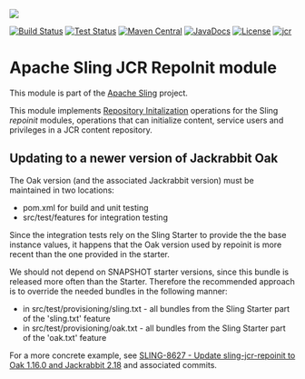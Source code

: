 [<img src="https://sling.apache.org/res/logos/sling.png"/>](https://sling.apache.org)

 [![Build Status](https://builds.apache.org/buildStatus/icon?job=Sling/sling-org-apache-sling-jcr-repoinit/master)](https://builds.apache.org/job/Sling/job/sling-org-apache-sling-jcr-repoinit/job/master) [![Test Status](https://img.shields.io/jenkins/t/https/builds.apache.org/job/Sling/job/sling-org-apache-sling-jcr-repoinit/job/master.svg)](https://builds.apache.org/job/Sling/job/sling-org-apache-sling-jcr-repoinit/job/master/test_results_analyzer/) [![Maven Central](https://maven-badges.herokuapp.com/maven-central/org.apache.sling/org.apache.sling.jcr.repoinit/badge.svg)](https://search.maven.org/#search%7Cga%7C1%7Cg%3A%22org.apache.sling%22%20a%3A%22org.apache.sling.jcr.repoinit%22) [![JavaDocs](https://www.javadoc.io/badge/org.apache.sling/org.apache.sling.jcr.repoinit.svg)](https://www.javadoc.io/doc/org.apache.sling/org.apache.sling.jcr.repoinit) [![License](https://img.shields.io/badge/License-Apache%202.0-blue.svg)](https://www.apache.org/licenses/LICENSE-2.0) [![jcr](https://sling.apache.org/badges/group-jcr.svg)](https://github.com/apache/sling-aggregator/blob/master/docs/groups/jcr.md)

# Apache Sling JCR RepoInit module

This module is part of the [Apache Sling](https://sling.apache.org) project.

This module implements [Repository Initalization](https://sling.apache.org/documentation/bundles/repository-initialization.html) operations for the Sling _repoinit_ modules, operations that can initialize content, service users and privileges in a JCR content repository. 

## Updating to a newer version of Jackrabbit Oak

The Oak version (and the associated Jackrabbit version) must be maintained in two locations:

- pom.xml for build and unit testing
- src/test/features for integration testing

Since the integration tests rely on the Sling Starter to provide the the base instance values, it
happens that the Oak version used by repoinit is more recent than the one provided in the starter.

We should not depend on SNAPSHOT starter versions, since this bundle is released more often than
the Starter. Therefore the recommended approach is to override the needed bundles in the following
manner:

* in src/test/provisioning/sling.txt - all bundles from the Sling Starter part of the 'sling.txt' feature
* in src/test/provisioning/oak.txt - all bundles from the Sling Starter part of the 'oak.txt' feature

For a more concrete example, see [SLING-8627 - Update sling-jcr-repoinit to Oak 1.16.0 and Jackrabbit 2.18](https://issues.apache.org/jira/browse/SLING-8627)
and associated commits.
